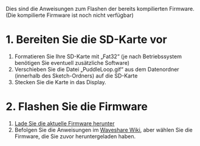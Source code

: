 Dies sind die Anweisungen zum Flashen der bereits kompilierten Firmware. (Die kompilierte Firmware ist noch nicht verfügbar)

# 1. Bereiten Sie die SD-Karte vor
1. Formatieren Sie Ihre SD-Karte mit „Fat32“ (je nach Betriebssystem benötigen Sie eventuell zusätzliche Software)
2. Verschieben Sie die Datei „PuddleLoop.gif“ aus dem Datenordner (innerhalb des Sketch-Ordners) auf die SD-Karte
3. Stecken Sie die Karte in das Display.

# 2. Flashen Sie die Firmware
1. [Lade Sie die aktuelle Firmware herunter](https://github.com/Nexusnui/Animated-Mini-BlueBrixx-Gate/releases/latest/download/Animated-Mini-BlueBrixx-Gate.bin)
2. Befolgen Sie die Anweisungen im [Waveshare Wiki](https://www.waveshare.com/wiki/Flash_Firmware_Flashing_and_Erasing), aber wählen Sie die Firmware, die Sie zuvor heruntergeladen haben.
